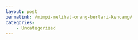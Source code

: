 ```yaml
---
layout: post
permalink: /mimpi-melihat-orang-berlari-kencang/
categories:
    - Uncategorized
---
```


